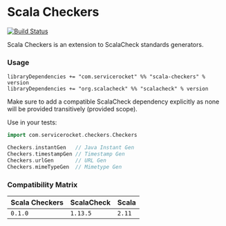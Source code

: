 Scala Checkers
==============
[![Build Status](https://travis-ci.org/ServiceRocket/scala-checkers.svg?branch=master)](https://travis-ci.org/ServiceRocket/scala-checkers)

Scala Checkers is an extension to ScalaCheck standards generators.
### Usage
```
libraryDependencies += "com.servicerocket" %% "scala-checkers" % version
libraryDependencies += "org.scalacheck" %% "scalacheck" % version
```
Make sure to add a compatible ScalaCheck dependency explicitly as none will be
provided transitively (provided scope).

Use in your tests:
```scala
import com.servicerocket.checkers.Checkers

Checkers.instantGen   // Java Instant Gen
Checkers.timestampGen // Timestamp Gen
Checkers.urlGen       // URL Gen
Checkers.mimeTypeGen  // Mimetype Gen
```
### Compatibility Matrix
|  Scala Checkers | ScalaCheck     | Scala  |
| --------------- | -------------- | ------ |
| `0.1.0`         | `1.13.5`       | `2.11` |
